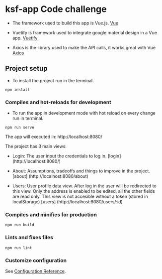 # ksf-app Code challenge
- The framework used to build this app is Vue.js.
[Vue](https://vuejs.org/)

- Vuetify is framework used to integrate google material design in a Vue app.
[Vuetify](https://vuetifyjs.com/)

- Axios is the library used to make the API calls, it works great with Vue
[Axios](https://github.com/axios/axios)

## Project setup
- To install the project run in the terminal.

```
npm install
```

### Compiles and hot-reloads for development
- To run the app in development mode with hot reload on every change run in terminal.

```
npm run serve
```

The app will executed in:
http://localhost:8080/

The project has 3 main views:
- Login: The user input the credentials to log in.
[login] (http://localhost:8080/)

- About: Assumptions, tradeoffs and things to improve in the project.
[about] (http://localhost:8080/about)

- Users: User profile data view. After log in the user will be redirected
to this view. Only the address is enabled to be edited, all the other fields are read only. This view is not accesible without a token (stored in localStorage)
[users] (http://localhost:8080/users/:id)


### Compiles and minifies for production
```
npm run build
```

### Lints and fixes files
```
npm run lint
```

### Customize configuration
See [Configuration Reference](https://cli.vuejs.org/config/).
